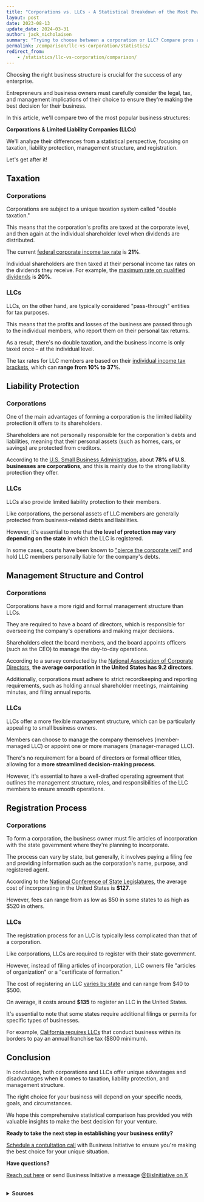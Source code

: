 ```yaml
---
title: "Corporations vs. LLCs - A Statistical Breakdown of the Most Powerful Business Entities"
layout: post
date: 2023-08-13
update_date: 2024-03-31
author: jack_nicholaisen
summary: "Trying to choose between a corporation or LLC? Compare pros and cons to make the best decision for your business. Don't miss out!"
permalink: /comparison/llc-vs-corporation/statistics/
redirect_from:
    - /statistics/llc-vs-corporation/comparison/
---
```


Choosing the right business structure is crucial for the success of any enterprise. 

Entrepreneurs and business owners must carefully consider the legal, tax, and management implications of their choice to ensure they're making the best decision for their business. 

In this article, we'll compare two of the most popular business structures: 

**Corporations & Limited Liability Companies (LLCs)**

We'll analyze their differences from a statistical perspective, focusing on taxation, liability protection, management structure, and registration.

Let's get after it!

## Taxation

### Corporations

Corporations are subject to a unique taxation system called "double taxation." 

This means that the corporation's profits are taxed at the corporate level, and then again at the individual shareholder level when dividends are distributed.

The current [federal corporate income tax rate](https://www.irs.gov/businesses/small-businesses-self-employed/corporation-income-tax-rates-deductions-and-credits) is **21%**. 

Individual shareholders are then taxed at their personal income tax rates on the dividends they receive. For example, the [maximum rate on qualified dividends](https://www.irs.gov/taxtopics/tc404) is **20%**.

### LLCs

LLCs, on the other hand, are typically considered "pass-through" entities for tax purposes. 

This means that the profits and losses of the business are passed through to the individual members, who report them on their personal tax returns.

As a result, there's no double taxation, and the business income is only taxed once – at the individual level. 

The tax rates for LLC members are based on their [individual income tax brackets](https://www.irs.gov/newsroom/tax-brackets-and-rates), which can **range from 10% to 37%.**

## Liability Protection

### Corporations

One of the main advantages of forming a corporation is the limited liability protection it offers to its shareholders. 

Shareholders are not personally responsible for the corporation's debts and liabilities, meaning that their personal assets (such as homes, cars, or savings) are protected from creditors.

According to the [U.S. Small Business Administration](https://www.sba.gov/business-guide/launch-your-business/choose-business-structure), about **78% of U.S. businesses are corporations**, and this is mainly due to the strong liability protection they offer.

### LLCs

LLCs also provide limited liability protection to their members. 

Like corporations, the personal assets of LLC members are generally protected from business-related debts and liabilities. 

However, it's essential to note that **the level of protection may vary depending on the state** in which the LLC is registered. 

In some cases, courts have been known to ["pierce the corporate veil"](https://www.investopedia.com/terms/p/piercingthecorporateveil.asp) and hold LLC members personally liable for the company's debts.

## Management Structure and Control

### Corporations

Corporations have a more rigid and formal management structure than LLCs. 

They are required to have a board of directors, which is responsible for overseeing the company's operations and making major decisions.

Shareholders elect the board members, and the board appoints officers (such as the CEO) to manage the day-to-day operations. 

According to a survey conducted by the [National Association of Corporate Directors](https://www.nacdonline.org/insights/publications.cfm?itemnumber=49126), **the average corporation in the United States has 9.2 directors**.

Additionally, corporations must adhere to strict recordkeeping and reporting requirements, such as holding annual shareholder meetings, maintaining minutes, and filing annual reports.

### LLCs

LLCs offer a more flexible management structure, which can be particularly appealing to small business owners. 

Members can choose to manage the company themselves (member-managed LLC) or appoint one or more managers (manager-managed LLC).

There's no requirement for a board of directors or formal officer titles, allowing for a **more streamlined decision-making process**.

However, it's essential to have a well-drafted operating agreement that outlines the management structure, roles, and responsibilities of the LLC members to ensure smooth operations.

## Registration Process

### Corporations

To form a corporation, the business owner must file articles of incorporation with the state government where they're planning to incorporate. 

The process can vary by state, but generally, it involves paying a filing fee and providing information such as the corporation's name, purpose, and registered agent.

According to the [National Conference of State Legislatures](https://www.ncsl.org/research/financial-services-and-commerce/incorporating-a-business.aspx), the average cost of incorporating in the United States is **$127**. 

However, fees can range from as low as $50 in some states to as high as $520 in others.

### LLCs

The registration process for an LLC is typically less complicated than that of a corporation. 

Like corporations, LLCs are required to register with their state government. 

However, instead of filing articles of incorporation, LLC owners file "articles of organization" or a "certificate of formation."

The cost of registering an LLC [varies by state](https://www.fundera.com/blog/cost-to-form-an-llc) and can range from $40 to $500. 

On average, it costs around **$135** to register an LLC in the United States.

It's essential to note that some states require additional filings or permits for specific types of businesses. 

For example, [California requires LLCs](https://www.sos.ca.gov/business-programs/business-entities/limited-liability-company-filing-information) that conduct business within its borders to pay an annual franchise tax ($800 minimum).

## Conclusion

In conclusion, both corporations and LLCs offer unique advantages and disadvantages when it comes to taxation, liability protection, and management structure. 

The right choice for your business will depend on your specific needs, goals, and circumstances. 

We hope this comprehensive statistical comparison has provided you with valuable insights to make the best decision for your venture.

**Ready to take the next step in establishing your business entity?**

[Schedule a contultation call](https://calendly.com/businessinitiative/30-minute-consultation-call) with Business Initiative to ensure you're making the best choice for your unique situation.

**Have questions?**

[Reach out here](https://www.businessinitiative.org/contact/) or send Business Initiative a message [@BisInitiative on X](https://twitter.com/BisInitiative)

<script async data-uid="0625212ce2" src="https://adept-hustler-4565.ck.page/0625212ce2/index.js"></script>

<br>
<details>
<summary><b>Sources</b></summary>
<br>
<ul>
    <li><a href="https://www.irs.gov/businesses/small-businesses-self-employed/corporation-income-tax-rates-deductions-and-credits">IRS: C-Corporation Income Tax Rates, Deductions, and Credits</a></li>
    <li><a href="https://www.irs.gov/taxtopics/tc404">IRS: Topic No. 404 Dividends</a></li>
    <li><a href="https://www.irs.gov/newsroom/tax-brackets-and-rates">IRS: Tax Brackets and Rates</a></li>
    <li><a href="https://www.sba.gov/business-guide/launch-your-business/choose-business-structure">U.S. Small Business Administration: Choose a business structure</a></li>
    <li><a href="https://www.investopedia.com/terms/p/piercingthecorporateveil.asp">Investopedia: Piercing the Corporate Veil</a></li>
    <li><a href="https://www.nacdonline.org/insights/publications.cfm?itemnumber=49126">National Association of Corporate Directors: Public Company Governance Survey</a></li>
    <li><a href="https://www.ncsl.org/research/financial-services-and-commerce/incorporating-a-business.aspx">National Conference of State Legislatures: Incorporating a Business</a></li>
    <li><a href="https://www.fundera.com/blog/cost-to-form-an-llc">Fundera: How Much Does it Cost to Form an LLC?</a></li>
    <li><a href="https://www.sos.ca.gov/business-programs/business-entities/limited-liability-company-filing-information">California Secretary of State: Limited Liability Company Filing Information</a></li>
</ul>
</details>


